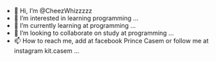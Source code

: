 - 👋 Hi, I’m @CheezWhizzzzz
- 👀 I’m interested in learning programming ...
- 🌱 I’m currently learning at programming ...
- 💞️ I’m looking to collaborate on study at programming ...
- 📫 How to reach me, add at facebook Prince Casem or follow me at instagram kit.casem ...

